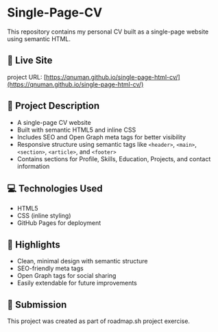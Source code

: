 # Single-Page-CV
This repository contains my personal CV built as a single-page website using semantic HTML. 

## 🔗 Live Site
 project URL:
 [https://qnuman.github.io/single-page-html-cv/](https://qnuman.github.io/single-page-html-cv/)

## 📝 Project Description

- A single-page CV website
- Built with semantic HTML5 and inline CSS
- Includes SEO and Open Graph meta tags for better visibility
- Responsive structure using semantic tags like `<header>`, `<main>`, `<section>`, `<article>`, and `<footer>`
- Contains sections for Profile, Skills, Education, Projects, and contact information

## 💻 Technologies Used

- HTML5
- CSS (inline styling)
- GitHub Pages for deployment

## 📌 Highlights

- Clean, minimal design with semantic structure
- SEO-friendly meta tags
- Open Graph tags for social sharing
- Easily extendable for future improvements

## 📝 Submission

This project was created as part of roadmap.sh project exercise.

